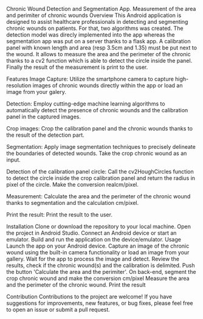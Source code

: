 Chronic Wound Detection and Segmentation App. Measurement of the area and perimiter of chronic wounds
Overview
This Android application is designed to assist healthcare professionals in detecting and segmenting chronic wounds on patients. For that, two algorithms was created. The detection model was direcly implemented into the app whereas the segmentation app was put on a server thanks to a flask app.
A calibration panel with known length and area (resp 3.5cm and 1.35) must be put next to the wound. It allows to measure the area and the perimeter of the chronic thanks to a cv2 function which is able to detect the circle inside the panel. Finally the result of the measurement is print to the user. 

Features
Image Capture: Utilize the smartphone camera to capture high-resolution images of chronic wounds directly within the app or load an image from your galery.

Detection: Employ cutting-edge machine learning algorithms to automatically detect the presence of chronic wounds and the calibration panel in the captured images.

Crop images: Crop the calibration panel and the chronic wounds thanks to the result of the detection part.

Segmentation: Apply image segmentation techniques to precisely delineate the boundaries of detected wounds. Take the crop chronic wound as an input. 

Detection of the calibration panel circle: Call the cv2HoughCircles function to detect the circle inside the crop calibration panel and return the radius in pixel of the circle. Make the conversion realcm/pixel.

Measurement: Calculate the area and the perimeter of the chronic wound thanks to segmentation and the calculation cm/pixel.

Print the result: Print the result to the user.

Installation
Clone or download the repository to your local machine.
Open the project in Android Studio.
Connect an Android device or start an emulator.
Build and run the application on the device/emulator.
Usage
Launch the app on your Android device.
Capture an image of the chronic wound using the built-in camera functionality or load an image from your gallery.
Wait for the app to process the image and detect.
Review the results, check if the chronic wound(s) and the calibration is delimited.
Push the button 'Calculate the area and the perimiter'. On back-end, segment the crop chronic wound and make the conversion cm/pixel
Measure the area and the perimeter of the chronic wound.
Print the result

Contribution
Contributions to the project are welcome! If you have suggestions for improvements, new features, or bug fixes, please feel free to open an issue or submit a pull request.
